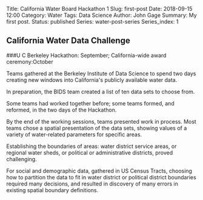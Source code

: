 Title: California Water Board Hackathon 1
Slug: first-post
Date: 2018-09-15 12:00
Category: Water
Tags:  Data Science
Author: John Gage
Summary: My first post.
Status: published
Series: water-post-series
Series_index: 1



## California Water Data Challenge ##
###U C Berkeley Hackathon: September; California-wide award ceremony:October

Teams gathered at the Berkeley Institute of Data Science to spend two days creating new windows into California's publicly available water data.

In preparation, the BIDS team created a list of ten data sets to choose from.  

Some teams had worked together before; some teams formed, and reformed, in the two days of the Hackathon.

By the end of the working sessions, teams presented work in process.  Most teams chose a spatial presentation of the data sets, showing values of a variety of water-related parameters for specific areas.  

Establishing the boundaries of areas: water district service areas, or regional water sheds, or political or administrative districts, proved challenging.

For social and demographic data, gathered in US Census Tracts, choosing how to partition the data to fit in water district or political district boundaries required many decisions, and resulted in discovery of many errors in existing spatial boundary definitions.
